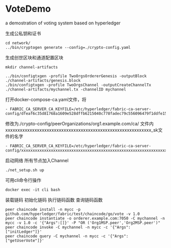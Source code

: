 # VoteDemo
a demostration of voting system based on hyperledger


生成公私钥和证书
```shell
cd network/
../bin/cryptogen generate --config=./crypto-config.yaml
```

生成创世区块和通道配置区块
```shell
mkdir channel-artifacts

../bin/configtxgen -profile TwoOrgsOrdererGenesis -outputBlock ./channel-artifacts/genesis.block
./bin/configtxgen -profile TwoOrgsChannel -outputCreateChannelTx ./channel-artifacts/mychannel.tx -channelID mychannel
```

打开docker-compose-ca.yaml文件，将
```shell
- FABRIC_CA_SERVER_CA_KEYFILE=/etc/hyperledger/fabric-ca-server-config/dfeaf6c35d81768a1609e528dffb6215040c778fadec79c556096479f1ddfe15_sk
```
修改为./crypto-config/peerOrganizations/org1.example.com/ca/ 文件内xxxxxxxxxxxxxxxxxxxxxxxxxxxxxxxxxxxxxxxxxxxxxxxxxxxxxxxxxxxx_sk文件的名字
```shell
- FABRIC_CA_SERVER_CA_KEYFILE=/etc/hyperledger/fabric-ca-server-config/xxxxxxxxxxxxxxxxxxxxxxxxxxxxxxxxxxxxxxxxxxxxxxxxxxxxxxxxxxxxxxxx_sk
```

启动网络 所有节点加入Channel
```shell
./net_setup.sh up
```

可用cli命令行操作

```shell
docker exec -it cli bash
```
装载链码 初始化链码 执行链码函数 查询链码函数
```shell
peer chaincode install -n mycc -p github.com/hyperledger/fabric/test/chaincode/go/vote -v 1.0
peer chaincode instantiate -o orderer.example.com:7050 -C mychannel -n mycc -v 1.0 -c '{"Args":[]}' -P "OR ('Org1MSP.peer','Org2MSP.peer')"
peer chaincode invoke -C mychannel -n mycc -c '{"Args":["initLedger"]}'
peer chaincode query -C mychannel -n mycc -c '{"Args":["getUserVote"]}'
```
